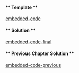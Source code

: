 <!-- Add translation for the following page: https://learn.vyperlang.org/#/1/keccak256-and-typecasting
Do NOT change the code below. The below code runs the code editor -->

<!-- tabs:start -->

#### ** Template **

[embedded-code](../../assets/1/1.11-template-code.vy ':include :type=code embed-template')

#### ** Solution **

[embedded-code-final](../../assets/1/1.11-finished-code.vy ':include :type=code embed-final')

#### ** Previous Chapter Solution **

[embedded-code-previous](../../assets/1/1.10-finished-code.vy ':include :type=code embed-previous')

<!-- tabs:end -->
